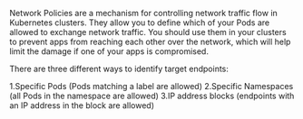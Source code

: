 Network Policies are a mechanism for controlling network traffic flow in Kubernetes clusters. They allow you to define which of your Pods are allowed to exchange network traffic. You should use them in your clusters to prevent apps from reaching each other over the network, which will help limit the damage if one of your apps is compromised.



There are three different ways to identify target endpoints:

1.Specific Pods (Pods matching a label are allowed)
2.Specific Namespaces (all Pods in the namespace are allowed)
3.IP address blocks (endpoints with an IP address in the block are allowed)
